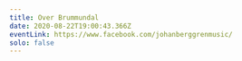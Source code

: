 ```yaml
---
title: Over Brummundal
date: 2020-08-22T19:00:43.366Z
eventLink: https://www.facebook.com/johanberggrenmusic/
solo: false
---
```

